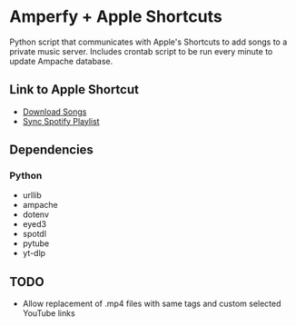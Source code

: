 # Amperfy + Apple Shortcuts
Python script that communicates with Apple's Shortcuts to add songs to a private music server.
Includes crontab script to be run every minute to update Ampache database.

## Link to Apple Shortcut
* [Download Songs](https://www.icloud.com/shortcuts/e503330f5aa8441f9388c2307c1fc3ef)
* [Sync Spotify Playlist](https://www.icloud.com/shortcuts/3e824c46de07487d8558a48ddea61018)

## Dependencies
### Python
* urllib
* ampache
* dotenv
* eyed3
* spotdl
* pytube
* yt-dlp 

## TODO
* Allow replacement of .mp4 files with same tags and custom selected YouTube links

